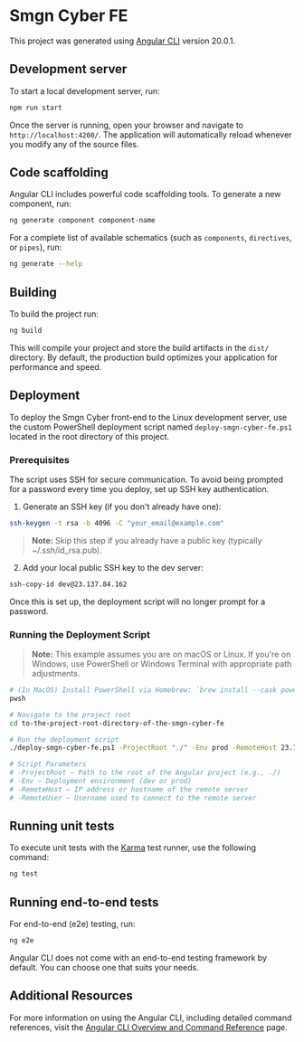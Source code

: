 # Smgn Cyber FE

This project was generated using [Angular CLI](https://github.com/angular/angular-cli) version 20.0.1.

## Development server

To start a local development server, run:

```bash
npm run start
```

Once the server is running, open your browser and navigate to `http://localhost:4200/`. The application will automatically reload whenever you modify any of the source files.

## Code scaffolding

Angular CLI includes powerful code scaffolding tools. To generate a new component, run:

```bash
ng generate component component-name
```

For a complete list of available schematics (such as `components`, `directives`, or `pipes`), run:

```bash
ng generate --help
```

## Building

To build the project run:

```bash
ng build
```

This will compile your project and store the build artifacts in the `dist/` directory. By default, the production build optimizes your application for performance and speed.

## Deployment

To deploy the Smgn Cyber front-end to the Linux development server, use the custom PowerShell deployment script named `deploy-smgn-cyber-fe.ps1` located in the root directory of this project.

### Prerequisites

The script uses SSH for secure communication. To avoid being prompted for a password every time you deploy, set up SSH key authentication.

1. Generate an SSH key (if you don't already have one):

```bash
ssh-keygen -t rsa -b 4096 -C "your_email@example.com"
```

> **Note:** Skip this step if you already have a public key (typically ~/.ssh/id_rsa.pub).

2. Add your local public SSH key to the dev server:

```bash
ssh-copy-id dev@23.137.84.162
```

Once this is set up, the deployment script will no longer prompt for a password.

### Running the Deployment Script

> **Note:** This example assumes you are on macOS or Linux. If you're on Windows, use PowerShell or Windows Terminal with appropriate path adjustments.

```bash
# (In MacOS) Install PowerShell via Homebrew: `brew install --cask powershell` to be able to run the command below.
pwsh

# Navigate to the project root
cd to-the-project-root-directory-of-the-smgn-cyber-fe

# Run the deployment script
./deploy-smgn-cyber-fe.ps1 -ProjectRoot "./" -Env prod -RemoteHost 23.137.84.162 -RemoteUser dev

# Script Parameters
# -ProjectRoot – Path to the root of the Angular project (e.g., ./)
# -Env – Deployment environment (dev or prod)
# -RemoteHost – IP address or hostname of the remote server
# -RemoteUser – Username used to connect to the remote server
```

## Running unit tests

To execute unit tests with the [Karma](https://karma-runner.github.io) test runner, use the following command:

```bash
ng test
```

## Running end-to-end tests

For end-to-end (e2e) testing, run:

```bash
ng e2e
```

Angular CLI does not come with an end-to-end testing framework by default. You can choose one that suits your needs.

## Additional Resources

For more information on using the Angular CLI, including detailed command references, visit the [Angular CLI Overview and Command Reference](https://angular.dev/tools/cli) page.
